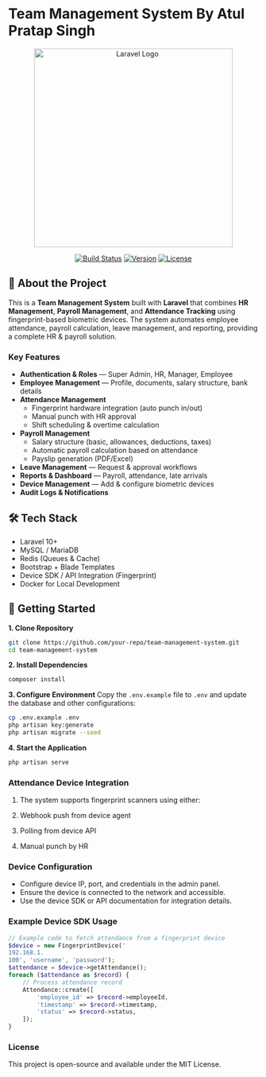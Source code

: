 # Team Management System By Atul Pratap Singh

<p align="center"><a href="https://laravel.com" target="_blank"><img src="https://raw.githubusercontent.com/laravel/art/master/logo-lockup/5%20SVG/2%20CMYK/1%20Full%20Color/laravel-logolockup-cmyk-red.svg" width="400" alt="Laravel Logo"></a></p>

<p align="center">
<a href="#"><img src="https://img.shields.io/badge/build-passing-brightgreen" alt="Build Status"></a>
<a href="#"><img src="https://img.shields.io/badge/version-1.0.0-blue" alt="Version"></a>
<a href="#"><img src="https://img.shields.io/badge/license-MIT-green" alt="License"></a>
</p>

## 📌 About the Project
This is a **Team Management System** built with **Laravel** that combines **HR Management**, **Payroll Management**, and **Attendance Tracking** using fingerprint-based biometric devices. The system automates employee attendance, payroll calculation, leave management, and reporting, providing a complete HR & payroll solution.

### Key Features
- **Authentication & Roles** — Super Admin, HR, Manager, Employee
- **Employee Management** — Profile, documents, salary structure, bank details
- **Attendance Management**
  - Fingerprint hardware integration (auto punch in/out)
  - Manual punch with HR approval
  - Shift scheduling & overtime calculation
- **Payroll Management**
  - Salary structure (basic, allowances, deductions, taxes)
  - Automatic payroll calculation based on attendance
  - Payslip generation (PDF/Excel)
- **Leave Management** — Request & approval workflows
- **Reports & Dashboard** — Payroll, attendance, late arrivals
- **Device Management** — Add & configure biometric devices
- **Audit Logs & Notifications**

## 🛠 Tech Stack
- Laravel 10+
- MySQL / MariaDB
- Redis (Queues & Cache)
- Bootstrap + Blade Templates
- Device SDK / API Integration (Fingerprint)
- Docker for Local Development

## 🚀 Getting Started
**1. Clone Repository**
```bash
git clone https://github.com/your-repo/team-management-system.git
cd team-management-system
```

**2. Install Dependencies**
```bash
composer install
```
**3. Configure Environment**
Copy the `.env.example` file to `.env` and update the database and other configurations:
```bash
cp .env.example .env
php artisan key:generate
php artisan migrate --seed
```

**4. Start the Application**
```bash
php artisan serve
```

### Attendance Device Integration

1. The system supports fingerprint scanners using either:

2. Webhook push from device agent

3. Polling from device API

4. Manual punch by HR

### Device Configuration
- Configure device IP, port, and credentials in the admin panel.
- Ensure the device is connected to the network and accessible.
- Use the device SDK or API documentation for integration details.
### Example Device SDK Usage
```php
// Example code to fetch attendance from a fingerprint device
$device = new FingerprintDevice('
192.168.1.
100', 'username', 'password');
$attendance = $device->getAttendance();
foreach ($attendance as $record) {
    // Process attendance record
    Attendance::create([
        'employee_id' => $record->employeeId,
        'timestamp' => $record->timestamp,
        'status' => $record->status,
    ]);
}
```

### License

This project is open-source and available under the MIT License.